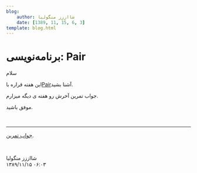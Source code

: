 ```yaml
---
blog:
    author: شااززز منگولیا
    date: [1389, 11, 15, 6, 3]
template: blog.html
---
```

# برنامه‌نویسی: Pair

<div class="cnt">
سلام<p></p>
<p>این هفته قراره با<a href="http://s1.picofile.com/file/6323808848/Pair.pdf.html">Pair</a>آشنا بشید.</p>
<p>جواب تمرین آخرش رو هفته ی دیگه میزارم.</p>
<p>موفق باشید.</p>
<p><br/></p>
<p></p>
<hr/>
<p></p>
<p><a href="http://s1.picofile.com/file/6337685110/Prob_Pair_Shaazzz.cpp.html" title="جواب تمرین">جواب تمرین</a>.</p>
<p><br/></p>
</div>

<div class="blog-info">
    <div class="blog-author">شااززز منگولیا</div>
    <div class="blog-date">۱۳۸۹/۱۱/۱۵ ۰۶:۰۳</div>
</div>

